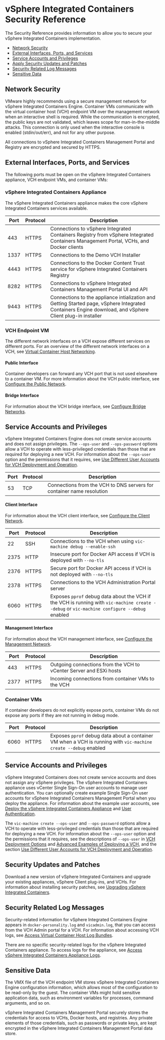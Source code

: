 # vSphere Integrated Containers Security Reference
The Security Reference provides information to allow you to secure your vSphere Integrated Containers implementation.

- [Network Security](#network)
- [External Interfaces, Ports, and Services](#open_ports)
- [Service Accounts and Privileges](#accounts)
- [Apply Security Updates and Patches](#patches)
- [Security Related Log Messages](#logs)
- [Sensitive Data](#data)


## Network Security <a id="network"></a>
VMware highly recommends using a secure management network for vSphere Integrated Containers Engine. Container VMs communicate with the virtual container host (VCH) endpoint VM over the management network when an interactive shell is required. While the communication is encrypted, the public keys are not validated, which leaves scope for man-in-the-middle attacks. This connection is only used when the interactive console is enabled (stdin/out/err), and not for any other purpose.

All connections to vSphere Integrated Containers Management Portal and Registry are encrypted and secured by HTTPS.

## External Interfaces, Ports, and Services <a id="open_ports"></a>

The following ports must be open on the vSphere Integrated Containers appliance, VCH endpoint VMs, and container VMs:

### vSphere Integrated Containers Appliance

The vSphere Integrated Containers appliance makes the core vSphere Integrated Containers services available.

|Port|Protocol|Description|
|---|---|---|
|443|HTTPS|Connections to vSphere Integrated Containers Registry from vSphere Integrated Containers Management Portal, VCHs, and Docker clients|
|1337|HTTPS|Connections to the Demo VCH Installer|
|4443|HTTPS|Connections to the Docker Content Trust service for vSphere Integrated Containers Registry|
|8282|HTTPS|Connections to vSphere Integrated Containers Management Portal UI and API|
|9443|HTTPS|Connections to the appliance intialization and Getting Started page, vSphere Integrated Containers Engine download, and vSphere Client plug-in installer|

### VCH Endpoint VM

The different network interfaces on a VCH expose different services on different ports. For an overview of the different network interfaces on a VCH, see [Virtual Container Host Networking](vch_networking.md).


#### Public Interface

Container developers can forward any VCH port that is not used elsewhere to a container VM. For more information about the VCH public interface, see [Configure the Public Network](public_network.md).

#### Bridge Interface

For information about the VCH bridge interface, see [Configure Bridge Networks](bridge_network.md).

## Service Accounts and Privileges <a id="accounts"></a>
vSphere Integrated Containers Engine does not create service accounts and does not assign privileges. The `--ops-user` and `--ops-password` options allow a VCH to operate with less-privileged credentials than those that are required for deploying a new VCH. For information about the `--ops-user` option and the permissions that it requires, see [Use Different User Accounts for VCH Deployment and Operation](set_up_ops_user.md).

|Port|Protocol|Description|
|---|---|---|
|53|TCP|Connections from the VCH to DNS servers for container name resolution|

#### Client Interface

For information about the VCH client interface, see [Configure the Client Network](client_network.md).

|Port|Protocol|Description|
|---|---|---|
|22|SSH|Connections to the VCH when using `vic-machine debug --enable-ssh`|
|2375|HTTP|Insecure port for Docker API access if VCH is deployed with `--no-tls`|
|2376|HTTPS|Secure port for Docker API access if VCH is not deployed with `--no-tls`|
|2378|HTTPS|Connections to the VCH Administration Portal server|
|6060|HTTPS|Exposes `pprof` debug data about the VCH if the VCH is running with `vic-machine create --debug` or `vic-machine configure --debug` enabled|

#### Management Interface

For information about the VCH management interface, see [Configure the Management Network](mgmt_network.md).

|Port|Protocol|Description|
|---|---|---|
|443|HTTPS|Outgoing connections from the VCH to vCenter Server and ESXi hosts|
|2377|HTTPS|Incoming connections from container VMs to the VCH|

### Container VMs

If container developers do not explicitly expose ports, container VMs do not expose any ports if they are not running in debug mode.

|Port|Protocol|Description|
|---|---|---|
|6060|HTTPS|Exposes `pprof` debug data about a container VM when a VCH is running with `vic-machine create --debug` enabled|

## Service Accounts and Privileges <a id="accounts"></a>
vSphere Integrated Containers does not create service accounts and does not assign any vSphere privileges. The vSphere Integrated Containers appliance uses vCenter Single Sign-On user accounts to manage user authentication. You can optionally create example Single Sign-On user accounts for vSphere Integrated Containers Management Portal when you deploy the appliance. For information about the example user accounts, see [Deploy the vSphere Integrated Containers Appliance](deploy_vic_appliance.md) and [User Authentication](../vic_overview/introduction.html#authentication).

The `vic-machine create --ops-user` and `--ops-password` options allow a VCH to operate with less-privileged credentials than those that are required for deploying a new VCH. For information about the `--ops-user` option and the permissions that it requires, see the descriptions of `--ops-user` in [VCH Deployment Options](vch_installer_options.md#ops-user) and [Advanced Examples of Deploying a VCH](vch_installer_examples.md#ops-user), and the section [Use Different User Accounts for VCH Deployment and Operation](set_up_ops_user.md).

## Security Updates and Patches <a id="patches"></a>
Download a new version of vSphere Integrated Containers and upgrade your existing appliances, vSphere Client plug-ins, and VCHs. For information about installing security patches, see [Upgrading vSphere Integrated Containers](upgrading_vic.md).

## Security Related Log Messages <a id="logs"></a>
Security-related information for vSphere Integrated Containers Engine appears in `docker-personality.log` and `vicadmin.log`, that you can access from the VCH Admin portal for a VCH. For information about accessing VCH logs, see [Access Virtual Container Host Log Bundles](log_bundles.md).

There are no specific security-related logs for the vSphere Integrated Containers appliance. To access logs for the appliance, see [Access vSphere Integrated Containers Appliance Logs](appliance_logs.md).

## Sensitive Data <a id="data"></a>

The VMX file of the VCH endpoint VM stores vSphere Integrated Containers Engine configuration information, which allows most of the configuration to be read-only by the guest. The container VMs might hold sensitive application data, such as environment variables for processes, command arguments, and so on.

vSphere Integrated Containers Management Portal securely stores the credentials for access to VCHs, Docker hosts, and registries. Any private elements of those credentials, such as passwords or private keys, are kept encrypted in the vSphere Integrated Containers Management Portal data store.